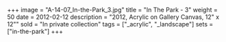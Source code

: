 +++
image = "A-14-07_In-the-Park_3.jpg"
title = "In The Park - 3"
weight = 50
date = 2012-02-12
description = "2012, Acrylic on Gallery Canvas, 12\" x 12\""
sold = "In private collection"
tags = ["_acrylic", "_landscape"]
sets = ["in-the-park"]
+++
